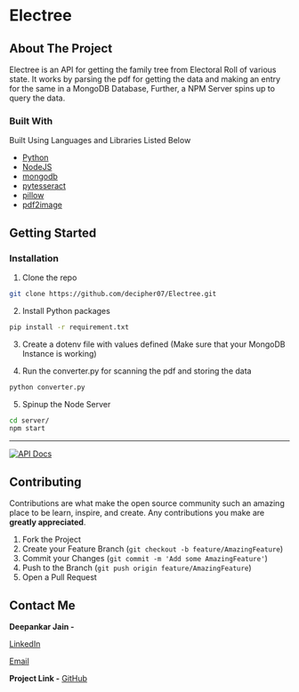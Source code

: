 # Electree

<!-- ABOUT THE PROJECT -->
## About The Project

Electree is an API for getting the family tree from Electoral Roll of various state. It works by parsing the pdf for getting the data and making an entry for the same in a MongoDB Database, Further, a NPM Server spins up to query the data.

### Built With
Built Using Languages and Libraries Listed Below 
* [Python](https://docs.python.org/3/)
* [NodeJS](https://nodejs.org/en/docs/)
* [mongodb](https://www.mongodb.com/docs/)
* [pytesseract](https://pytesseract.readthedocs.io/en/latest/)
* [pillow](https://pillow.readthedocs.io/en/stable/)
* [pdf2image](https://pypi.org/project/pdf2image/)

<!-- GETTING STARTED -->
## Getting Started

### Installation

1. Clone the repo
```sh
git clone https://github.com/decipher07/Electree.git
```
2. Install Python packages
```sh
pip install -r requirement.txt
```
3. Create a dotenv file with values defined (Make sure that your MongoDB Instance is working)

4. Run the converter.py for scanning the pdf and storing the data
```Python
python converter.py
```

5. Spinup the Node Server
```sh
cd server/
npm start
```

---
[![API Docs ](https://img.shields.io/badge/API%20Docs-View%20Here-orange?style=flat-square&logo=appveyor)](https://documenter.getpostman.com/view/12931122/TVmPAxAf)

<!-- CONTRIBUTING -->
## Contributing

Contributions are what make the open source community such an amazing place to be learn, inspire, and create. Any contributions you make are **greatly appreciated**.

1. Fork the Project
2. Create your Feature Branch (`git checkout -b feature/AmazingFeature`)
3. Commit your Changes (`git commit -m 'Add some AmazingFeature'`)
4. Push to the Branch (`git push origin feature/AmazingFeature`)
5. Open a Pull Request


<!-- CONTACT -->
## Contact Me

**Deepankar Jain -** 

[LinkedIn](https://www.linkedin.com/in/deepankar-jain-3997551a9/)

[Email](social.deej@gmail.com)

**Project Link -** [GitHub](https://github.com/decipher07/Electree.git)


